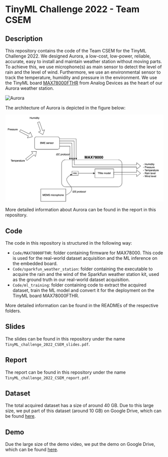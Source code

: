 # TinyML Challenge 2022 - Team CSEM

## Description
This repository contains the code of the Team CSEM for the TinyML Challenge 2022. We designed Aurora, a low-cost, low-power, reliable, accurate, easy to install and maintain weather station without moving parts. To achieve this, we use microphone(s) as main sensor to detect the level of rain and the level of wind. Furthermore, we use an environmental sensor to track the temperature, humidity and pressure in the environment. We use the TinyML board [MAX78000FTHR](https://www.analog.com/en/design-center/evaluation-hardware-and-software/evaluation-boards-kits/max78000fthr.html) from Analog Devices as the heart of our Aurora weather station. 

![Aurora](fig/CSEM_Weather_Station_Aurora.png)


The architecture of Aurora is depicted in the figure below: 

![Aurora's architecture](fig/Aurora_architecture.png)

More detailed information about Aurora can be found in the report in this repository. 

## Code
The code in this repository is structured in the following way: 
- `Code/MAX78000FTHR`: folder containing firmware for MAX78000. This code is used for the real-world dataset acquisition and the ML inference on the embedded board. 
- `Code/sparkfun_weather_station`: folder containing the executable to acquire the rain and the wind of the Sparkfun weather station kit, used as the ground truth in our real-world dataset acquisition. 
- `Code/ml_training`: folder containing code to extract the acquired dataset, train the ML model and convert it for the deployment on the TinyML board MAX78000FTHR.

More detailed information can be found in the READMEs of the respective folders.

## Slides
The slides can be found in this repository under the name `TinyML_challenge_2022_CSEM_slides.pdf`. 

## Report
The report can be found in this repository under the name `TinyML_challenge_2022_CSEM_report.pdf`. 

## Dataset
The total acquired dataset has a size of around 40 GB. Due to this large size, we put part of this dataset (around 10 GB) on Google Drive, which can be found [here](https://drive.google.com/drive/folders/1BvVSgSlnqOhqWbyfZxKKtUl7gxiQA80P?usp=share_link).  

## Demo
Due the large size of the demo video, we put the demo on Google Drive, which can be found [here](https://drive.google.com/drive/folders/1BvVSgSlnqOhqWbyfZxKKtUl7gxiQA80P?usp=share_link).